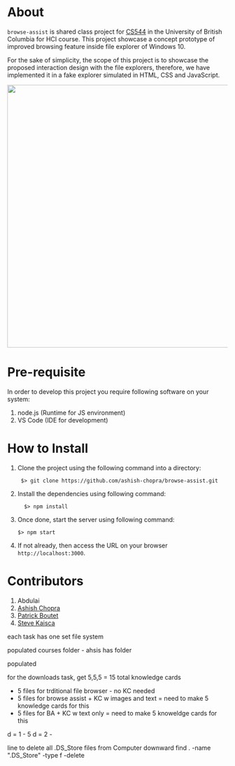 # About

`browse-assist` is shared class project for [CS544](https://blogs.ubc.ca/cpsc544/home/) in the University of British Columbia for HCI course. This project showcase a concept prototype of improved browsing feature inside file explorer of Windows 10.

For the sake of simplicity, the scope of this project is to showcase the proposed interaction design with the file explorers, therefore, we have implemented it in a fake explorer simulated in HTML, CSS and JavaScript.

<center><img src="src/img/browse-assist-demo.gif" width="600"  /></center>

# Pre-requisite
In order to develop this project you require following software on your system:
   1. node.js (Runtime for JS environment)
   2. VS Code (IDE for development)

# How to Install
1. Clone the project using the following command into a directory:

    ```
     $> git clone https://github.com/ashish-chopra/browse-assist.git
    ```
2. Install the dependencies using following command:
   ```
     $> npm install
   ```

3. Once done, start the server using following command:
    ```
    $> npm start
    ```
4. If not already, then access the URL on your browser `http://localhost:3000`.

# Contributors
1. Abdulai
2. [Ashish Chopra](https://github.com/ashish-chopra)
3. [Patrick Boutet](https://github.com/pboutet)
4. [Steve Kaisca](https://github.com/swkasica)



each task has one set file system

populated courses folder - ahsis has folder

populated 

for the downloads task, get 5,5,5 = 15 total knowledge cards
- 5 files for trditional file browser - no KC needed
- 5 files for browse assist + KC w images and text = need to make 5 knowledge cards for this
- 5 files for BA + KC w text only = need to make 5 knoweldge cards for this


d = 1 - 5
d = 2 - 

line to delete all .DS_Store files from Computer downward
find . -name ".DS_Store" -type f -delete

